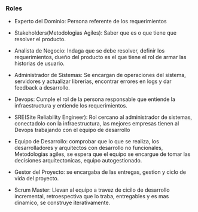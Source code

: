 ### Roles

  * Experto del Dominio: Persona referente de los requerimientos

  * Stakeholders(Metodologias Agiles): Saber que es o que tiene que resolver el producto.

  * Analista de Negocio: Indaga que se debe resolver, definir los requerimientos, dueño del producto es el que tiene el rol de armar las historias de usuario.

  * Administrador de Sistemas: Se encargan de operaciones del sistema, servidores y actualizar librerias, encontrar errores en logs y dar feedback a desarrollo.

  * Devops: Cumple el rol de la persona responsable que entiende la infraestructura y entiende los requerimientos.

  * SRE(Site Reliability Engineer): Rol cercano al administrador de sistemas, conectadolo con la infraestructura, las mejores empresas tienen al Devops trabajando con el equipo de desarrollo

  * Equipo de Desarrollo: comprobar que lo que se realiza, los desarrolladores y arquitectos con desarrollo no funcionales, Metodologias agiles, se espera que el equipo se encargue de tomar las decisiones arquitectonicas, equipo autogestionado.

  * Gestor del Proyecto: se encargaba de las entregas, gestion y ciclo de vida del proyecto.

  * Scrum Master: Llevan al equipo a travez de cicilo de desarrollo incremental, retroespectiva que lo traba, entregables y es mas dinamico, se construye iterativamente. 
